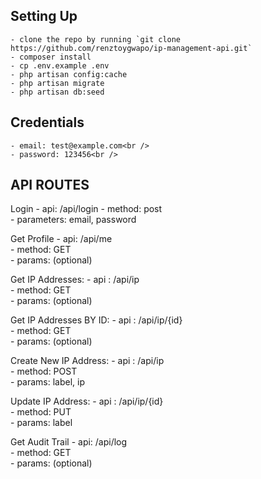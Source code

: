 ## Setting Up
    - clone the repo by running `git clone https://github.com/renztoygwapo/ip-management-api.git`
    - composer install
    - cp .env.example .env
    - php artisan config:cache
    - php artisan migrate
    - php artisan db:seed

## Credentials
    - email: test@example.com<br />
    - password: 123456<br />

## API ROUTES

Login
    - api: /api/login
    - method: post<br />
    - parameters: email, password<br />


Get Profile
    - api: /api/me <br />
    - method: GET <br />
    - params: (optional) <br />

Get IP Addresses:
    - api : /api/ip<br />
    - method: GET <br />
    - params: (optional)<br />

Get IP Addresses BY ID:
    - api : /api/ip/{id}<br />
    - method: GET <br />
    - params: (optional)<br />

Create New IP Address:
    - api : /api/ip<br />
    - method: POST<br />
    - params: label, ip<br />

Update IP Address:
    - api : /api/ip/{id} <br />
    - method: PUT <br />
    - params: label <br />

Get Audit Trail
    - api: /api/log <br />
    - method: GET <br />
    - params: (optional) <br />


